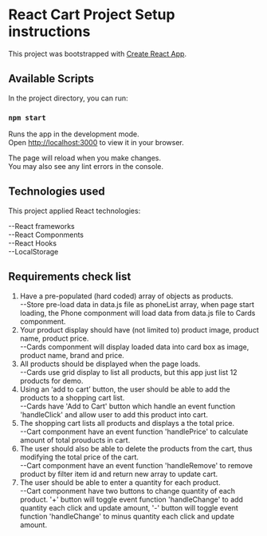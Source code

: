 # React Cart Project Setup instructions

This project was bootstrapped with [Create React App](https://github.com/facebook/create-react-app).

## Available Scripts

In the project directory, you can run:

### `npm start`

Runs the app in the development mode.\
Open [http://localhost:3000](http://localhost:3000) to view it in your browser.

The page will reload when you make changes.\
You may also see any lint errors in the console.


## Technologies used

This project applied React technologies:


--React frameworks\
--React Componments\
--React Hooks\
--LocalStorage

## Requirements check list
1. Have a pre-populated (hard coded) array of objects as products.\
   --Store pre-load data in data.js file as phoneList array, when page start loading, the Phone componment will load data from data.js file to Cards componment.
2. Your product display should have (not limited to) product image, product name, product price.\
   --Cards componment will display loaded data into card box as image, product name, brand and price.
3. All products should be displayed when the page loads.\
   --Cards use grid display to list all products, but this app just list 12 products for demo.
4. Using an ‘add to cart’ button, the user should be able to add the products to a shopping cart list.\
   --Cards have 'Add to Cart' button which handle an event function 'handleClick' and allow user to add this product into cart.
5. The shopping cart lists all products and displays a the total price.\
   --Cart componment have an event function 'handlePrice' to calculate amount of total prouducts in cart.
6. The user should also be able to delete the products from the cart, thus modifying the total price of the cart.\
   --Cart componment have an event function 'handleRemove' to remove product by filter item id and return new array to update cart.
7. The user should be able to enter a quantity for each product.\
   --Cart componment have two buttons to change quantity of each product. '+' button will toggle event function 'handleChange' to add quantity each click and update amount, '-' button will toggle event function 'handleChange' to minus quantity each click and update amount.